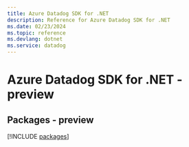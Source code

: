 ```yaml
---
title: Azure Datadog SDK for .NET
description: Reference for Azure Datadog SDK for .NET
ms.date: 02/23/2024
ms.topic: reference
ms.devlang: dotnet
ms.service: datadog
---
```

# Azure Datadog SDK for .NET - preview
## Packages - preview
[!INCLUDE [packages](datadog-index.md)]